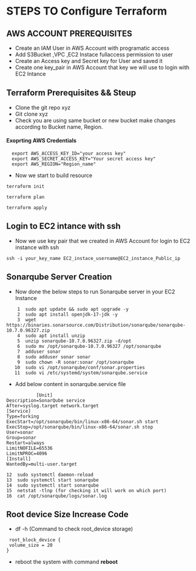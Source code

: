 # STEPS TO Configure Terraform

## AWS ACCOUNT PREREQUISITES
   - Create an IAM User in AWS Account with programatic access
   - Add S3Bucket ,VPC ,EC2 Instace fullaccess permission to user
   - Create an Access key and Secret key for User and saved it 
   - Create one key_pair in AWS Account that key we will use to login with EC2 Intance

## Terraform Prerequisites && Steup 

   - Clone the git repo xyz
   - Git clone xyz
   - Check you are using same bucket or new bucket make changes according to Bucket name,  Region.
#### Exoprting AWS Credentials
   ```
     export AWS_ACCESS_KEY_ID="your access key"
     export AWS_SECRET_ACCESS_KEY="Your secret access key"
     export AWS_REGION="Region_name"

  ```
   - Now we start to build resource
```
terraform init
```
```
terraform plan
```
```
terraform apply
```

## Login to EC2 intance with ssh

- Now we use key pair that we created in AWS Account for login to EC2 instance with ssh
```
ssh -i your_key_name EC2_instace_username@EC2_instance_Public_ip
```
## Sonarqube Server Creation

- Now done the below steps to run Sonarqube server in your EC2 Instance

```
    1  sudo apt update && sudo apt upgrade -y
    2  sudo apt install openjdk-17-jdk -y
    3  wget https://binaries.sonarsource.com/Distribution/sonarqube/sonarqube-10.7.0.96327.zip
    4  sudo apt install unzip
    5  unzip sonarqube-10.7.0.96327.zip -d/opt
    6  sudo mv /opt/sonarqube-10.7.0.96327 /opt/sonarqube
    7  adduser sonar
    8  sudo adduser sonar sonar
    9  sudo chown -R sonar:sonar /opt/sonarqube
   10  sudo vi /opt/sonarqube/conf/sonar.properties 
   11  sudo vi /etc/systemd/system/sonarqube.service
 ```
   - Add below content in sonarqube.service file 
 ```
	 		[Unit]
Description=SonarQube service
After=syslog.target network.target
[Service]
Type=forking
ExecStart=/opt/sonarqube/bin/linux-x86-64/sonar.sh start
ExecStop=/opt/sonarqube/bin/linux-x86-64/sonar.sh stop
User=sonar
Group=sonar
Restart=always
LimitNOFILE=65536
LimitNPROC=4096
[Install]
WantedBy=multi-user.target
```  
    12  sudo systemctl daemon-reload
    13  sudo systemctl start sonarqube
    14  sudo systemctl start sonarqube
    15  netstat -tlnp (for checking it will work on which port)
    16  cat /opt/sonarqube/logs/sonar.log 
   

   ## Root device Size Increase Code

  - df -h (Command to check root_device storage)
   ```
    root_block_device {
    volume_size = 20
  }
  ```
   - reboot the system with command **reboot**
 



